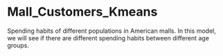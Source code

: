# Mall_Customers_Kmeans
Spending habits of different populations in American malls.
In this model, we will see if there are different spending habits between different age groups.
